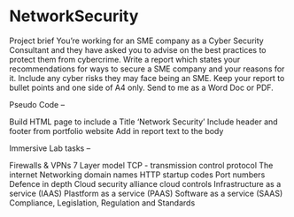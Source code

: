 # NetworkSecurity

Project brief
You’re working for an SME company as a Cyber Security Consultant and they have asked you to advise on the best practices to protect them from cybercrime. 
Write a report which states your recommendations for ways to secure a SME company and your reasons for it. 
Include any cyber risks they may face being an SME. Keep your report to bullet points and one side of A4 only. Send to me as a Word Doc or PDF.


Pseudo Code – 

Build HTML page to include a Title ‘Network Security’
Include header and footer from portfolio website
Add in report text to the body 





Immersive Lab tasks –

Firewalls & VPNs
7 Layer model
TCP - transmission control protocol
The internet
Networking domain names
HTTP startup codes
Port numbers
Defence in depth
Cloud security alliance cloud controls
Infrastructure as a service (IAAS)
Plastform as a service (PAAS)
Software as a service (SAAS)
Compliance, Legislation, Regulation and Standards

